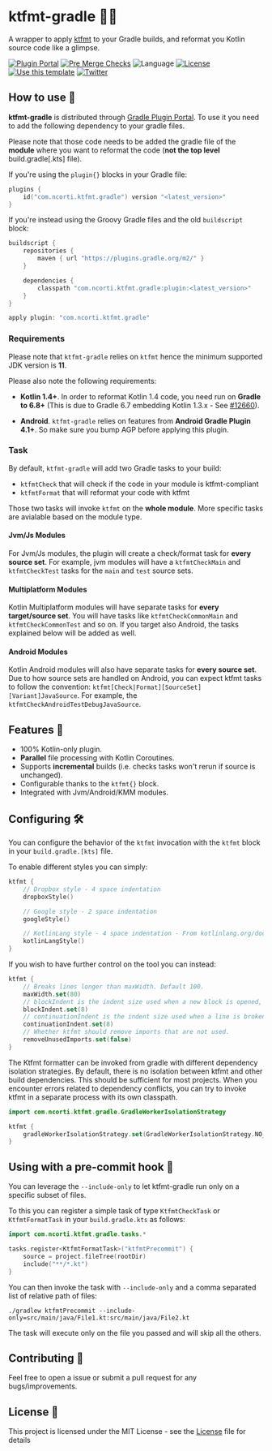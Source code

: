 # ktfmt-gradle 🧹🐘

A wrapper to apply [ktfmt](https://github.com/facebookincubator/ktfmt) to your Gradle builds, and reformat you Kotlin
source code like a glimpse.

[![Plugin Portal](https://img.shields.io/maven-metadata/v/https/plugins.gradle.org/m2/com/ncorti/ktfmt/gradle/com.ncorti.ktfmt.gradle.gradle.plugin/maven-metadata.xml.svg?label=Gradle%20Plugin%20Portal&colorB=brightgreen&logo=gradle)](https://plugins.gradle.org/plugin/com.ncorti.ktfmt.gradle) [![Pre Merge Checks](https://github.com/cortinico/ktfmt-gradle/workflows/Pre%20Merge%20Checks/badge.svg)](https://github.com/cortinico/ktfmt-gradle/actions?query=workflow%3A%22Pre+Merge+Checks%22) ![Language](https://img.shields.io/github/languages/top/cortinico/kotlin-android-template?color=blue&logo=kotlin) [![License](https://img.shields.io/github/license/cortinico/kotlin-android-template.svg)](LICENSE) [![Use this template](https://img.shields.io/badge/from-kotlin--gradle--plugin--template-brightgreen?logo=dropbox)](https://github.com/cortinico/kotlin-gradle-plugin-template/generate) [![Twitter](https://img.shields.io/badge/Twitter-@cortinico-blue.svg?style=flat&logo=twitter)](http://twitter.com/cortinico)

## How to use 👣

**ktfmt-gradle** is distributed through [Gradle Plugin Portal](https://plugins.gradle.org/). To use it you need to add
the following dependency to your gradle files.

Please note that those code needs to be added the gradle file of the **module** where you want to reformat the code
(**not the top level** build.gradle[.kts] file).

If you're using the `plugin{}` blocks in your Gradle file:

```kotlin
plugins {
    id("com.ncorti.ktfmt.gradle") version "<latest_version>"
}
```

If you're instead using the Groovy Gradle files and the old `buildscript` block:

```groovy
buildscript {
    repositories {
        maven { url "https://plugins.gradle.org/m2/" }
    }

    dependencies {
        classpath "com.ncorti.ktfmt.gradle:plugin:<latest_version>"
    }
}

apply plugin: "com.ncorti.ktfmt.gradle"
```

### Requirements

Please note that `ktfmt-gradle` relies on `ktfmt` hence the minimum supported JDK version is **11**.

Please also note the following requirements:

* **Kotlin 1.4+**. In order to reformat Kotlin 1.4 code, you need run on **Gradle to 6.8+** (This is due to Gradle 6.7
  embedding Kotlin 1.3.x - See [#12660](https://github.com/gradle/gradle/issues/12660)).

* **Android**. `ktfmt-gradle` relies on features from **Android Gradle Plugin 4.1+**. So make sure you bump AGP before
  applying this plugin.

### Task

By default, `ktfmt-gradle` will add two Gradle tasks to your build:

- `ktfmtCheck` that will check if the code in your module is ktfmt-compliant
- `ktfmtFormat` that will reformat your code with ktfmt

Those two tasks will invoke `ktfmt` on the **whole module**. More specific tasks are avialable based on the module type.

#### Jvm/Js Modules

For Jvm/Js modules, the plugin will create a check/format task for **every source set**. For example, jvm modules will
have a `ktfmtCheckMain` and `ktfmtCheckTest` tasks for the `main` and `test` source sets.

#### Multiplatform Modules

Kotlin Multiplatform modules will have separate tasks for **every target/source set**. You will have tasks
like `ktfmtCheckCommonMain` and `ktfmtCheckCommonTest` and so on. If you target also Android, the tasks explained below
will be added as well.

#### Android Modules

Kotlin Android modules will also have separate tasks for **every source set**. Due to how source sets are handled on
Android, you can expect ktfmt tasks to follow the convention: `ktfmt[Check|Format][SourceSet][Variant]JavaSource`. For
example, the `ktfmtCheckAndroidTestDebugJavaSource`.

## Features 🎨

- 100% Kotlin-only plugin.
- **Parallel** file processing with Kotlin Coroutines.
- Supports **incremental** builds (i.e. checks tasks won't rerun if source is unchanged).
- Configurable thanks to the `ktfmt{}` block.
- Integrated with Jvm/Android/KMM modules.

## Configuring 🛠

You can configure the behavior of the `ktfmt` invocation with the `ktfmt` block in your `build.gradle.[kts]` file.

To enable different styles you can simply:

```kotlin
ktfmt {
    // Dropbox style - 4 space indentation
    dropboxStyle()

    // Google style - 2 space indentation
    googleStyle()

    // KotlinLang style - 4 space indentation - From kotlinlang.org/docs/coding-conventions.html
    kotlinLangStyle()
}
```

If you wish to have further control on the tool you can instead:

```kotlin
ktfmt {
    // Breaks lines longer than maxWidth. Default 100.
    maxWidth.set(80)
    // blockIndent is the indent size used when a new block is opened, in spaces.
    blockIndent.set(8)
    // continuationIndent is the indent size used when a line is broken because it's too
    continuationIndent.set(8)
    // Whether ktfmt should remove imports that are not used.
    removeUnusedImports.set(false)
}
```

The Ktfmt formatter can be invoked from gradle with different dependency isolation strategies. By default, there is no
isolation between ktfmt and other build dependencies. This should be sufficient for most projects. When you encounter
errors related to dependency conflicts, you can try to invoke ktfmt in a separate process with its own classpath.

```kotlin
import com.ncorti.ktfmt.gradle.GradleWorkerIsolationStrategy

ktfmt {
    gradleWorkerIsolationStrategy.set(GradleWorkerIsolationStrategy.NO_ISOLATION)
}
```

## Using with a pre-commit hook 🎣

You can leverage the `--include-only` to let ktfmt-gradle run only on a specific subset of files.

To this you can register a simple task of type `KtfmtCheckTask` or `KtfmtFormatTask` in your `build.gradle.kts` as
follows:

```kotlin
import com.ncorti.ktfmt.gradle.tasks.*

tasks.register<KtfmtFormatTask>("ktfmtPrecommit") {
    source = project.fileTree(rootDir)
    include("**/*.kt")
}
```

You can then invoke the task with `--include-only` and a comma separated list of relative path of files:

```
./gradlew ktfmtPrecommit --include-only=src/main/java/File1.kt:src/main/java/File2.kt
```

The task will execute only on the file you passed and will skip all the others.

## Contributing 🤝

Feel free to open a issue or submit a pull request for any bugs/improvements.

## License 📄

This project is licensed under the MIT License - see the [License](License) file for details